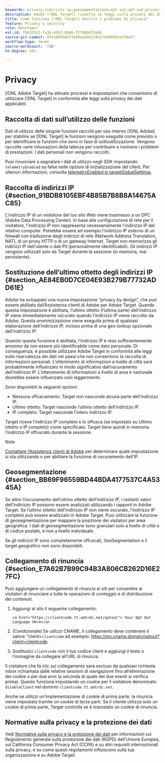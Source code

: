 ```yaml
---
keywords: privacy;indirizzo ip;geosegmentazione;opt out;opt-out;privacy dei dati;regolamenti governativi;regolamenti;rgpd;ccpa
description: Adobe [!DNL Target] rispetta le leggi sulla privacy dei dati applicabili, inclusa la raccolta e la gestione degli indirizzi IP, e le istruzioni di rinuncia.
title: Come funziona [!DNL Target] Gestire i problemi di privacy?
feature: Privacy & Security
role: Developer
exl-id: fb632923-fa36-4553-88a6-f27860472eb6
source-git-commit: 8fe168950effe60ead262c842fe9d89d1e376e57
workflow-type: tm+mt
source-wordcount: '738'
ht-degree: 55%

---
```


# Privacy

[!DNL Adobe Target] ha attivato processi e impostazioni che consentono di utilizzare [!DNL Target] in conformità alle leggi sulla privacy dei dati applicabili.

## Raccolta di dati sull’utilizzo delle funzioni

Dati di utilizzo delle singole funzioni raccolti per uso interno [!DNL Adobe] per stabilire se [!DNL Target] le funzioni vengono eseguite come previsto o per identificare le funzioni che sono in fase di sottoutilizzazione. Vengono raccolte varie misurazioni della latenza per contribuire a risolvere i problemi di prestazioni. I dati personali non vengono raccolti.

Puoi rinunciare a segnalare i dati di utilizzo negli SDK impostando `telemetryEnabled` su false nelle opzioni di inizializzazione del client. Per ulteriori informazioni, consulta [telemetryEnabled in targetGlobalSettings](/help/c-implementing-target/c-implementing-target-for-client-side-web/targetgobalsettings.md#telemetry).

## Raccolta di indirizzi IP {#section_91BDB8105EBF4B85B7B8B8A14675AC85}

L&#39;indirizzo IP di un visitatore del tuo sito Web viene trasmesso a un DPC (Adobe Data Processing Center). In base alla configurazione di rete per il visitatore, l&#39;indirizzo IP non rappresenta necessariamente l&#39;indirizzo IP del relativo computer. Potrebbe essere ad esempio l&#39;indirizzo IP esterno di un firewall con traduzione degli indirizzi di rete (Network Address Translation, NAT), di un proxy HTTP o di un gateway Internet. Target non memorizza gli indirizzi IP dell&#39;utente o dati PII (personalmente identificabili). Gli indirizzi IP vengono utilizzati solo da Target durante la sessione (in memoria, mai persistente).

## Sostituzione dell’ultimo ottetto degli indirizzi IP {#section_AE84EB0D7CE04E93B279B77732ADD61E}

Adobe ha sviluppato una nuova impostazione “privacy by design”, che può essere abilitata dall’Assistenza clienti di Adobe per Adobe Target. Quando questa impostazione è abilitata, l’ultimo ottetto (l’ultima parte) dell’indirizzo IP viene immediatamente oscurato quando l’indirizzo IP viene raccolto da Adobe. Questa anonimizzazione viene eseguita prima di qualsiasi elaborazione dell’indirizzo IP, incluso prima di una geo-lookup opzionale dell’indirizzo IP.

Quando questa funzione è abilitata, l’indirizzo IP è reso sufficientemente anonimo da non essere più identificabile come dato personale. Di conseguenza, è possibile utilizzare Adobe Target in conformità alle leggi sulla riservatezza dei dati nei paesi che non consentono la raccolta di informazioni personali. L’ottenimento di informazioni a livello di città sarà probabilmente influenzato in modo significativo dall’oscuramento dell’indirizzo IP. L’ottenimento di informazioni a livello di area e nazionale dovrebbe essere influenzato solo leggermente.

Sono disponibili le seguenti opzioni:

* Nessuna offuscamento: Target non nasconde alcuna parte dell’indirizzo IP.
* Ultimo ottetto: Target nasconde l’ultimo ottetto dell’indirizzo IP.
* IP completo: Target nasconde l’intero indirizzo IP.

Target riceve l’indirizzo IP completo e lo offusca (se impostato su Ultimo ottetto o IP completo) come specificato. Target tiene quindi in memoria l’indirizzo IP offuscato durante la sessione.

>[!NOTE]
>
>[Contattare l’Assistenza clienti di Adobe](/help/cmp-resources-and-contact-information.md#reference_ACA3391A00EF467B87930A450050077C) per determinare quale impostazione si sta utilizzando o per abilitare la funzione di oscuramento dell’IP.

## Geosegmentazione {#section_BB69F96559BD44BDA4177537C4A5345A}

Se attivi l’oscuramento dell’ultimo ottetto dell’indirizzo IP, i restanti valori dell’indirizzo IP possono essere analizzati utilizzando i rapporti in Adobe Target. Se l’ultimo ottetto dell’indirizzo IP non viene oscurato, l’indirizzo IP completo può essere analizzato in Adobe Target. Puoi utilizzare la funzione di geosegmentazione per mappare la posizione dei visitatori per area geografica. I dati di geosegmentazione sono granulari solo a livello di città o di codice postale, e non a livello individuale.

Se gli indirizzi IP sono completamente offuscati, GeoSegmentation e il target geografico non sono disponibili.

## Collegamento di rinuncia {#section_E7A62B7B99C94B3A806CB262D16E27FC}

Puoi aggiungere un collegamento di rinuncia ai siti per consentire ai visitatori di rinunciare a tutte le operazioni di conteggio e di distribuzione dei contenuti.

1. Aggiungi al sito il seguente collegamento:

   `<a href="https://clientcode.tt.omtrdc.net/optout"> Your Opt Out Language Here</a>`

1. (Condizionale) Se utilizzi CNAME, il collegamento deve contenere il valore &quot;client=`clientcode` ad esempio: https://my.cname.domain/optout?client=clientcode.

1. Sostituisci `clientcode` con il tuo codice client e aggiungi il testo o l’immagine da collegare all’URL di rinuncia.

Il visitatore che fa clic sul collegamento sarà escluso da qualsiasi richiesta mbox richiamata dalle relative sessioni di navigazione fino all’eliminazione dei cookie o per due anni (a seconda di quale dei due eventi si verifica prima). Questo funziona impostando un cookie per il visitatore denominato `disableClient` nel dominio `clientcode.tt.omtrdc.net`.

Anche se utilizzi un’implementazione di cookie di prima parte, la rinuncia viene impostata tramite un cookie di terze parti. Se il cliente utilizza solo un cookie di prima parte, Target controlla se è impostato un cookie di rinuncia.

## Normative sulla privacy e la protezione dei dati

Vedi [Normative sulla privacy e la protezione dei dati](/help/c-implementing-target/c-considerations-before-you-implement-target/c-privacy/cmp-privacy-and-general-data-protection-regulation.md) per informazioni sul Regolamento generale sulla protezione dei dati (RGPD) dell’Unione Europea, sul California Consumer Privacy Act (CCPA) e su altri requisiti internazionali sulla privacy, e su come questi regolamenti influiscono sulla tua organizzazione e su Adobe Target.
